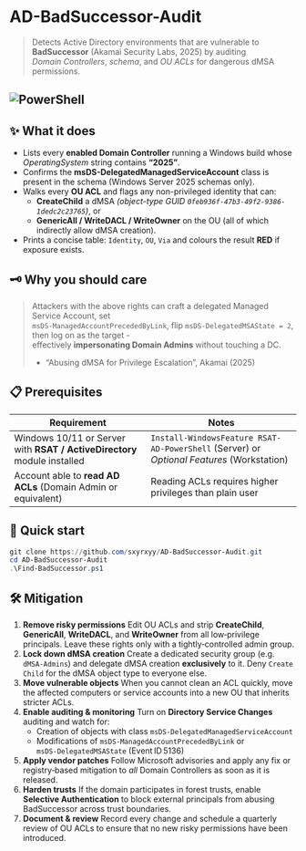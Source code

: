 # AD-BadSuccessor-Audit
> Detects Active Directory environments that are vulnerable to **BadSuccessor** (Akamai Security Labs, 2025) by auditing  
> *Domain Controllers*, *schema*, and *OU ACLs* for dangerous dMSA permissions.

![PowerShell](https://img.shields.io/badge/PowerShell-7+-blue?logo=powershell)
---

## ✨ What it does
* Lists every **enabled Domain Controller** running a Windows build whose *OperatingSystem* string contains **“2025”**.  
* Confirms the **msDS-DelegatedManagedServiceAccount** class is present in the schema (Windows Server 2025 schemas only).  
* Walks every **OU ACL** and flags any non-privileged identity that can:
  * **CreateChild** a dMSA *(object-type GUID `0feb936f-47b3-49f2-9386-1dedc2c23765`)*, or  
  * **GenericAll / WriteDACL / WriteOwner** on the OU (all of which indirectly allow dMSA creation).  
* Prints a concise table: `Identity`, `OU`, `Via` and colours the result **RED** if exposure exists.

## 🗝️ Why you should care
> Attackers with the above rights can craft a delegated Managed Service Account, set  
> `msDS-ManagedAccountPrecededByLink`, flip `msDS-DelegatedMSAState = 2`, then log on as the target -  
> effectively **impersonating Domain Admins** without touching a DC.  
> - “Abusing dMSA for Privilege Escalation”, Akamai (2025)

## 📋 Prerequisites
| Requirement | Notes |
|-------------|-------|
| Windows 10/11 or Server with **RSAT / ActiveDirectory** module installed | `Install-WindowsFeature RSAT-AD-PowerShell` (Server) or *Optional Features* (Workstation) |
| Account able to **read AD ACLs** (Domain Admin or equivalent) | Reading ACLs requires higher privileges than plain user |

## 🚀 Quick start
```powershell
git clone https://github.com/sxyrxyy/AD-BadSuccessor-Audit.git
cd AD-BadSuccessor-Audit
.\Find-BadSuccessor.ps1
```

## 🛠️ Mitigation

1. **Remove risky permissions**
   Edit OU ACLs and strip **CreateChild**, **GenericAll**, **WriteDACL**, and **WriteOwner** from all low‑privilege principals. Leave these rights only with a tightly‑controlled admin group.
2. **Lock down dMSA creation**
   Create a dedicated security group (e.g. `dMSA-Admins`) and delegate dMSA creation **exclusively** to it. Deny `Create Child` for the dMSA object type to everyone else.
3. **Move vulnerable objects**
   When you cannot clean an ACL quickly, move the affected computers or service accounts into a new OU that inherits stricter ACLs.
4. **Enable auditing & monitoring**
   Turn on **Directory Service Changes** auditing and watch for:
   * Creation of objects with class `msDS‑DelegatedManagedServiceAccount`
   * Modifications of `msDS‑ManagedAccountPrecededByLink` or `msDS‑DelegatedMSAState` (Event ID 5136)
5. **Apply vendor patches**
   Follow Microsoft advisories and apply any fix or registry‑based mitigation to *all* Domain Controllers as soon as it is released.
6. **Harden trusts**
   If the domain participates in forest trusts, enable **Selective Authentication** to block external principals from abusing BadSuccessor across trust boundaries.
7. **Document & review**
   Record every change and schedule a quarterly review of OU ACLs to ensure that no new risky permissions have been introduced.
